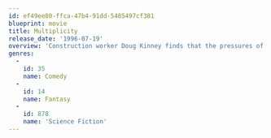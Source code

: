 ```yaml
---
id: ef49ee80-ffca-47b4-91dd-5485497cf381
blueprint: movie
title: Multiplicity
release_date: '1996-07-19'
overview: 'Construction worker Doug Kinney finds that the pressures of his working life, combined with his duties to his wife Laura and daughter Jennifer leaves him with little time for himself. However, he is approached by geneticist Dr. Owen Leeds, who offers Doug a rather unusual solution to his problems: cloning.'
genres:
  -
    id: 35
    name: Comedy
  -
    id: 14
    name: Fantasy
  -
    id: 878
    name: 'Science Fiction'
---
```

